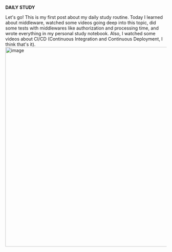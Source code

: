 **DAILY STUDY**

Let's go! This is my first post about my daily study routine. Today I learned about middleware, watched some videos going deep into this topic,
did some tests with middlewares like authorization and processing time, and wrote everything in my personal study notebook.
Also, I watched some videos about CI/CD (Continuous Integration and Continuous Deployment, I think that's it).
<img width="651" height="626" alt="image" src="https://github.com/user-attachments/assets/d46b6400-4a80-4677-b939-c14b5c5fca08" />
